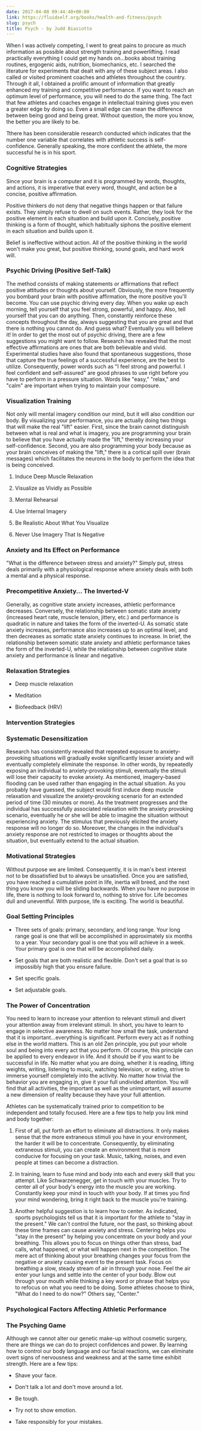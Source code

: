 ```yaml
---
date: 2017-04-08 09:44:40+00:00
link: https://fluidself.org/books/health-and-fitness/psych
slug: psych
title: Psych - by Judd Biasiotto
---
```


When I was actively competing, I went to great pains to procure as much information as possible about strength training and powerlifting. I read practically everything I could get my hands on...books about training routines, ergogenic aids, nutrition, biomechanics, etc. I searched the literature for experiments that dealt with any of these subject areas. I also called or visited prominent coaches and athletes throughout the country. Through it all, I obtained a prolific amount of information that greatly enhanced my training and competitive performance. If you want to reach an optimum level of performance, you will need to do the same thing. The fact that few athletes and coaches engage in intellectual training gives you even a greater edge by doing so. Even a small edge can mean the difference between being good and being great. Without question, the more you know, the better you are likely to be.

Tthere has been considerable research conducted which indicates that the number one variable that correlates with athletic success is self-confidence. Generally speaking, the more confident the athlete, the more successful he is in his sport.

### Cognitive Strategies

Since your brain is a computer and it is programmed by words, thoughts, and actions, it is imperative that every word, thought, and action be a concise, positive affirmation.

Positive thinkers do not deny that negative things happen or that failure exists. They simply refuse to dwell on such events. Rather, they look for the positive element in each situation and build upon it. Concisely, positive thinking is a form of thought, which habitually siphons the positive element in each situation and builds upon it.

Belief is ineffective without action. All of the positive thinking in the world won't make you great, but positive thinking, sound goals, and hard work will.

### Psychic Driving (Positive Self-Talk)

The method consists of making statements or affirmations that reflect positive attitudes or thoughts about yourself. Obviously, the more frequently you bombard your brain with positive affirmation, the more positive you'll become. You can use psychic driving every day. When you wake up each morning, tell yourself that you feel strong, powerful, and happy. Also, tell yourself that you can do anything. Then, constantly reinforce these concepts throughout the day, always suggesting that you are great and that there is nothing you cannot do. And guess what? Eventually you will believe it! In order to get the most out of psychic driving, there are a few suggestions you might want to follow. Research has revealed that the most effective affirmations are ones that are both believable and vivid. Experimental studies have also found that spontaneous suggestions, those that capture the true feelings of a successful experience, are the best to utilize. Consequently, power words such as "I feel strong and powerful. I feel confident and self-assured" are good phrases to use right before you have to perform in a pressure situation. Words like "easy," "relax," and "calm" are important when trying to maintain your composure.

### Visualization Training

Not only will mental imagery condition our mind, but it will also condition our body. By visualizing your performance, you are actually doing two things that will make the real "lift" easier. First, since the brain cannot distinguish between what is real and what is imagery, you are programming your brain to believe that you have actually made the "lift," thereby increasing your self-confidence. Second, you are also programming your body because as your brain conceives of making the "lift," there is a cortical spill over (brain messages) which facilitates the neurons in the body to perform the idea that is being conceived.

1.  Induce Deep Muscle Relaxation

2.  Visualize as Vividly as Possible

3.  Mental Rehearsal

4.  Use Internal Imagery

5.  Be Realistic About What You Visualize

6.  Never Use Imagery That Is Negative

### Anxiety and Its Effect on Performance

"What is the difference between stress and anxiety?" Simply put, stress deals primarily with a physiological response where anxiety deals with both a mental and a physical response.

### Precompetitive Anxiety... The Inverted-V

Generally, as cognitive state anxiety increases, athletic performance decreases. Conversely, the relationship between somatic state anxiety (increased heart rate, muscle tension, jittery, etc.) and performance is quadratic in nature and takes the form of the inverted-U. As somatic state anxiety increases, performance also increases up to an optimal level, and then decreases as somatic state anxiety continues to increase. In brief, the relationship between somatic state anxiety and athletic performance takes the form of the inverted-U, while the relationship between cognitive state anxiety and performance is linear and negative.

### Relaxation Strategies

- Deep muscle relaxation

- Meditation

- Biofeedback (HRV)

### Intervention Strategies

### Systematic Desensitization

Research has consistently revealed that repeated exposure to anxiety-provoking situations will gradually evoke significantly lesser anxiety and will eventually completely eliminate the response. In other words, by repeatedly exposing an individual to anxiety-provoking stimuli, eventually the stimuli will lose their capacity to evoke anxiety. As mentioned, imagery-based flooding can be used rather than engaging in the actual situation. As you probably have guessed, the subject would first induce deep muscle relaxation and visualize the anxiety-provoking scenario for an extended period of time (30 minutes or more). As the treatment progresses and the individual has successfully associated relaxation with the anxiety provoking scenario, eventually he or she will be able to imagine the situation without experiencing anxiety. The stimulus that previously elicited the anxiety response will no longer do so. Moreover, the changes in the individual's anxiety response are not restricted to images or thoughts about the situation, but eventually extend to the actual situation.

### Motivational Strategies

Without purpose we are limited. Consequently, it is in man's best interest not to be dissatisfied but to always be unsatisfied. Once you are satisfied, you have reached a cumulative point in life, inertia will breed, and the next thing you know you will be sliding backwards. When you have no purpose in life, there is nothing to look forward to, nothing to strive for. Life becomes dull and uneventful. With purpose, life is exciting. The world is beautiful.

### Goal Setting Principles

- Three sets of goals: primary, secondary, and long range. Your long range goal is one that will be accomplished in approximately six months to a year. Your secondary goal is one that you will achieve in a week. Your primary goal is one that will be accomplished daily.

- Set goals that are both realistic and flexible. Don't set a goal that is so impossibly high that you ensure failure.

- Set specific goals.

- Set adjustable goals.

### The Power of Concentration

You need to learn to increase your attention to relevant stimuli and divert your attention away from irrelevant stimuli. In short, you have to learn to engage in selective awareness. No matter how small the task, understand that it is important...everything is significant. Perform every act as if nothing else in the world matters. This is an old Zen principle, you put your whole soul and being into every act that you perform. Of course, this principle can be applied to every endeavor in life. And it should be if you want to be successful in life. No matter what you are doing, whether it is reading, lifting weights, writing, listening to music, watching television, or eating, strive to immerse yourself completely into the activity. No matter how trivial the behavior you are engaging in, give it your full undivided attention. You will find that all activities, the important as well as the unimportant, will assume a new dimension of reality because they have your full attention.

Athletes can be systematically trained prior to competition to be independent and totally focused. Here are a few tips to help you link mind and body together:

1.  First of all, put forth an effort to eliminate all distractions. It only makes sense that the more extraneous stimuli you have in your environment, the harder it will be to concentrate. Consequently, by eliminating extraneous stimuli, you can create an environment that is more conducive for focusing on your task. Music, talking, noises, and even people at times can become a distraction.

2.  In training, learn to fuse mind and body into each and every skill that you attempt. Like Schwarzenegger, get in touch with your muscles. Try to center all of your body's energy into the muscle you are working. Constantly keep your mind in touch with your body. If at times you find your mind wondering, bring it right back to the muscle you're training.

3.  Another helpful suggestion is to learn how to center. As indicated, sports psychologists tell us that it is important for the athlete to "stay in the present." We can't control the future, nor the past, so thinking about these time frames can cause anxiety and stress. Centering helps you "stay in the present" by helping you concentrate on your body and your breathing. This allows you to focus on things other than stress, bad calls, what happened, or what will happen next in the competition. The mere act of thinking about your breathing changes your focus from the negative or anxiety causing event to the present task. Focus on breathing a slow, steady stream of air in through your nose. Feel the air enter your lungs and settle into the center of your body. Blow out through your mouth while thinking a key word or phrase that helps you to refocus on what you need to be doing. Some athletes choose to think, "What do I need to do now?" Others say, "Center."

### Psychological Factors Affecting Athletic Performance

### The Psyching Game

Although we cannot alter our genetic make-up without cosmetic surgery, there are things we can do to project confidences and power. By learning how to control our body language and our facial reactions, we can eliminate overt signs of nervousness and weakness and at the same time exhibit strength. Here are a few tips:

- Shave your face.

- Don't talk a lot and don't move around a lot.

- Be tough.

- Try not to show emotion.

- Take responsibly for your mistakes.
